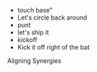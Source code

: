 - touch base"
- Let's circle back around
- punt
- let's ship it
- kickoff
- Kick it off right of the bat

Aligning
Synergies


